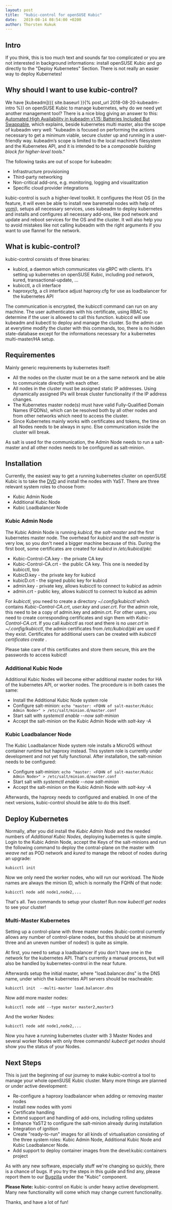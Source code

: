 ```yaml
---
layout: post
title:  "kubic-control for openSUSE Kubic"
date:   2019-08-14 08:54:00 +0200
author: Thorsten Kukuk
---
```


## Intro

If you think, this is too much text and sounds far too complicated or you are not interested in background informations: install openSUSE Kubic and go directly to the "Deploy Kubernetes" Section. There is not really an easier way to deploy Kubernetes!

## Why should I want to use kubic-control?

We have [kubeadm]({{ site.baseurl }}{% post_url 2018-08-20-kubeadm-intro %}) on openSUSE Kubic to manage kubernetes, why do we need yet another management tool?
There is a nice blog giving an answer to this: [Automated High Availability in kubeadm v1.15: Batteries Included But Swappable](https://kubernetes.io/blog/2019/06/24/automated-high-availability-in-kubeadm-v1.15-batteries-included-but-swappable/), which explains, beside kubernetes multi master, also the scope of kubeadm very well: "kubeadm is focused on performing the actions necessary to get a minimum viable, secure cluster up and running in a user-friendly way. kubeadm’s scope is limited to the local machine’s filesystem and the Kubernetes API, and it is intended to be a _composable building block for higher-level tools_."

The following tasks are out of scope for kubeadm:
- Infrastructure provisioning
- Third-party networking
- Non-critical add-ons, e.g. monitoring, logging and visualitzation
- Specific cloud provider integrations

kubic-control is such a higher-level toolkit. It configures the Host OS (in the feature, it will even be able to install new baremetal nodes with help of [yomi](https://github.com/openSUSE/yomi)), setups all necessary services, uses kubeadm to deploy kubernetes and installs and configures all necessary add-ons, like pod network and update and reboot services for the OS and the cluster. It will also help you to avoid mistakes like not calling kubeadm with the right arguments if you want to use flannel for the network.

## What is kubic-control?

kubic-control consists of three binaries:
- kubicd, a daemon which communicates via gRPC with clients. It's setting up kubernetes on openSUSE Kubic, including pod network, kured, transactional-update, ...
- kubicctl, a cli interface
- haproxycfg, a cli interface adjust haproxy.cfg for use as loadbalancer for the kubernetes API

The communication is encrypted, the kubicctl command can run on any
machine. The user authenticates with his certificate, using RBAC to determine
if the user is allowed to call this function. kubiccd will use kubeadm and
kubectl to deploy and manage the cluster. So the admin can at everytime modify
the cluster with this commands, too, there is no hidden state-database except
for the informations necessary for a kubernetes multi-master/HA setup.

## Requirementes

Mainly generic requirements by kubernetes itself:

- All the nodes on the cluster must be on a the same network and be able to communicate directly with each other.
- All nodes in the cluster must be assigned static IP addresses. Using dynamically assigned IPs will break cluster functionality if the IP address changes.
- The Kubernetes master node(s) must have valid Fully-Qualified Domain Names (FQDNs), which can be resolved both by all other nodes and from other networks which need to access the cluster.
- Since Kubernetes mainly works with certificates and tokens, the time on all Nodes needs to be always in sync. Else communication inside the cluster will break.

As salt is used for the communication, the Admin Node needs to run a
salt-master and all other nodes needs to be configured as salt-minion.

## Installation

Currently, the easiest way to get a running kubernetes cluster on openSUSE
Kubic is to take the [DVD](http://download.opensuse.org/tumbleweed/iso/) and
install the nodes with YaST. There are three relevant system roles to choose
from:
- Kubic Admin Node
- Additional Kubic Node
- Kubic Loadbalancer Node

### Kubic Admin Node

The Kubic Admin Node is running _kubicd_, the _salt-master_ and the first kubernetes
master node. The overhead for _kubicd_ and the _salt-master_ is very low, so
you don't need a bigger machine because of this.
During the first boot, some certificates are created for _kubicd_ in _/etc/kubicd/pki_:

- Kubic-Control-CA.key - the private CA key
- Kubic-Control-CA.crt - the public CA key. This one is needed by kubicctl, too
- KubicD.key - the private key for kubicd
- kubicD.crt - the signed public key for kubicd
- admin.key - private key, allows kubicctl to connect to kubicd as admin
- admin.crt - public key, allows kubicctl to connect to kubcd as admin

For _kubicctl_, you need to create a directory _~/.config/kubicctl_ which contains _Kubic-Control-CA.crt_, _user.key_ and _user.crt_. For the admin role, this need to be a copy of admin.key and admin.crt. For other users, you need to create corresponding certificates and sign them with _Kubic-Control-CA.crt_. If you call _kubicctl_ as root and there is no _user.crt_ in _~/.config/kubicctl_, the admin certificates from _/etc/kubicd/pki_ are used if they exist. Certificates for additional users can be created with _kubicctl certificates create <account>_.

Please take care of this certificates and store them secure, this are the passwords to access kubicd!


### Additional Kubic Node

Additional Kubic Nodes will become either additional master nodes for HA of
the kubernetes API, or worker nodes. The procedure is in both cases the same:
- Install the Additional Kubic Node system role
- Configure salt-minion: `echo "master: <FQHN of salt-master/Kubic Admin
Node>" > /etc/salt/minion.d/master.conf`
- Start salt with _systemctl enable --now salt-minion_
- Accept the salt-minion on the Kubic Admin Node with _salt-key -A_

### Kubic Loadbalancer Node

The Kubic Loadbalancer Node system role installs a MicroOS without container runtime but haproxy instead. This system role is currently under development and not yet fully functional. After installation, the salt-minion needs to be configured:
- Configure salt-minion: `echo "master: <FQHN of salt-master/Kubic Admin
Node>" > /etc/salt/minion.d/master.conf`
- Start salt with _systemctl enable --now salt-minion_
- Accept the salt-minion on the Kubic Admin Node with _salt-key -A_

Afterwards, the haproxy needs to configured and enabled. In one of the next
versions, kubic-control should be able to do this itself.

## Deploy Kubernetes

Normally, after you did install the _Kubic Admin Node_ and the needed numbers of
_Additional Kubic Nodes_, deploying kubernetes is quite simple. Login to the
Kubic Admin Node, accept the Keys of the salt-minions and run the following
command to deploy the contral-plane on the master with _weave net_ as POD
network and _kured_ to manage the reboot of nodes during an upgrade:

```
kubicctl init
```

Now we only need the worker nodes, who will run our workload. The Node names
are always the minion ID, which is normally the FQHN of that node:

```
kubicctl node add node1,node2,...
```

That's all. Two commands to setup your cluster! Run now _kubectl get nodes_ to see your cluster!

### Multi-Master Kubernetes

Setting up a control-plane with three master nodes (kubic-control currently
allows any number of control-plane nodes, but this should be at minimum three
and an uneven number of nodes!) is quite as simple.

At first, you need to setup a loadbalancer if you don't have one in the
network for the kubernetes API. That's currently a manual process, but will
also be handled by kubernetes-control in the near future.

Afterwards setup the initial master, where "load.balancer.dns" is the DNS
name, under which the kubernetes API servers should be reacheable:

```
kubicctl init  --multi-master load.balancer.dns
```

Now add more master nodes:

```
kubicctl node add --type master master2,master3
```

And the worker Nodes:

```
kubicctl node add node1,node2,...
```

Now you have a running kubernetes cluster with 3 Master Nodes and several
worker Nodes with only three commands! _kubectl get nodes_ should show you the status of your Nodes.

## Next Steps

This is just the beginning of our journey to make kubic-control a tool to
manage your whole openSUSE Kubic cluster. Many more things are planned or
under active development:

* Re-configure a haproxy loadbalancer when adding or removing master nodes
* Install new nodes with yomi
* Certificate handling
* Extend support and handling of add-ons, including rolling updates
* Enhance YaST2 to configure the salt-minion already during installation
* Integration of ignition
* Create "ready-to-run" images for all kinds of virtualisation consisting of the three system roles: Kubic Admin Node, Additional Kubic Node and Kubic Loadbalancer Node.
* Add support to deploy container images from the devel:kubic:containers project

As with any new software, especially stuff we're changing so quickly, there is a chance of bugs. If you try the steps in this guide and find any, please report them to our [Bugzilla](http://bugzilla.opensuse.org/enter_bug.cgi?product=openSUSE+Tumbleweed&format=guided) under the "Kubic" component.

**Please Note:**  kubic-control on Kubic is under heavy active development. Many new functionality will come which may change current  functionality.

Thanks, and have a lot of fun!
